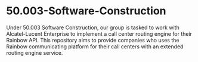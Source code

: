 # 50.003-Software-Construction
Under 50.003 Software Construction, our group is tasked to work with Alcatel-Lucent Enterprise to implement a call center routing engine for their Rainbow API. This repository aims to provide companies who uses the Rainbow communicating platform for their call centers with an extended routing engine service.
